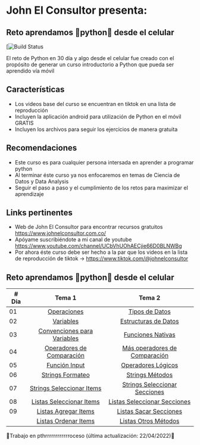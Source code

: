 # John El Consultor presenta:
## Reto aprendamos 🐍python🐍 desde el celular
[![Build Status](https://encrypted-tbn0.gstatic.com/images?q=tbn:ANd9GcRrroEYP9yetgKGOYZCeZysSIjjgBMKOBUjkz-lB0yk0mxdUc4qRkvioFEDrmwk6R29Inw&usqp=CAU)

El reto de Python en 30 día y algo desde el celular fue creado con el propósito de generar un curso introductorio a Python que pueda ser aprendido vía móvil

## Características
- Los videos base del curso se encuentran en tiktok en una lista de reproducción
- Incluyen la aplicación android para utilización de Python en el móvil GRATIS
- Incluyen los archivos para seguir los ejercicios de manera gratuita

## Recomendaciones
- Este curso es para cualquier persona intersada en aprender a programar python
- Al terminar éste curso ya nos enfocaremos en temas de Ciencia de Datos y Data Analysis
- Seguir el paso a paso y el cumplimiento de los retos para maximizar el aprendizaje

## Links pertinentes
- Web de John El Consultor para encontrar recursos gratuitos <https://www.johnelconsultor.com.co/>
- Apóyame suscribiéndote a mi canal de youtube <https://www.youtube.com/channel/UCbVhUOhAECjie66D0BLNWBg>
- Por ahora éste curso debe ser hecho a la par que los videos en la lista de reproducción de tiktok -> <https://www.tiktok.com/@johnelconsultor>

## Reto aprendamos 🐍python🐍 desde el celular

|# Dia | Tema  1                                                   | Tema 2                                                    |
|------|:---------------------------------------------------------:|:---------------------------------------------------------:|
| 01  |  [Operaciones](./Dia1-Operaciones.py) | [Tipos de Datos](./Dia1-Operaciones.py) |  
| 02  |  [Variables](./Dia2-variables.py) | [Estructuras de Datos](./Dia2-DataStructures.py) |
| 03  |  [Convenciones para Variables](./Dia3-ConvencionesVariables.py) |  [Funciones Nativas](./Dia3-FuncionesNativas.py) |
| 04  |  [Operadores de Comparación](./Dia4-OperadoresComparacion.py) |  [Más operadores de Comparación](./Dia4-MasOperadoresComp.py) |
| 05  |  [Función Input](./Dia5-Input.py) | [Operadores Lógicos](./Dia5-OperadoresLogicos.py) |
| 06  |  [Strings Formateo](./Dia6-StringsFormateo.py) | [Strings Métodos](./Dia6-StringsMétodos.py) |
| 07  |  [Strings Seleccionar Items](./Dia7-StringsSeleccionar.py) | [Strings Seleccionar Secciones](./Dia7-StringsSlicing.py) |
| 08  |  [Listas Seleccionar Items](./Dia8-Listas.py) | [Listas Seleccionar Secciones](./Dia8-ListasSlicing.py) |
| 09  |  [Listas Agregar Items](./Dia9-ModListasAgregar.py) | [Listas Sacar Secciones](./Dia9-ModListasSacar.py) |
|     |  [Listas Ordenar Items](./Dia9-ModListasOrden.py) | [Listas Otros Métodos](./Dia9-ModListasSacar.py) |




 
🐍Trabajo en pthrrrrrrrrrrrroceso  (última actualización: 22/04/2022)🐍









